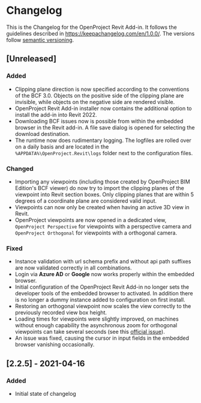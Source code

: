 # Changelog

This is the Changelog for the OpenProject Revit Add-in. It follows the guidelines described
in https://keepachangelog.com/en/1.0.0/. The versions follow [semantic versioning](https://semver.org/).

## [Unreleased]

### Added

- Clipping plane direction is now specified according to the conventions of the BCF 3.0. Objects on the positive side of
  the clipping plane are invisible, while objects on the negative side are rendered visible.
- OpenProject Revit Add-in installer now contains the additional option to install the add-in into Revit 2022.
- Downloading BCF issues now is possible from within the embedded browser in the Revit add-in. A file save dialog is
  opened for selecting the download destination.
- The runtime now does rudimentary logging. The logfiles are rolled over on a daily basis and are located in
  the `%APPDATA%\OpenProject.Revit\logs` folder next to the configuration files.

### Changed

- Importing any viewpoints (including those created by OpenProject BIM Edition's BCF viewer) do now try to import the
  clipping planes of the viewpoint into Revit section boxes. Only clipping planes that are within 5 degrees of a
  coordinate plane are considered valid input.
- Viewpoints can now only be created when having an active 3D view in Revit.
- OpenProject viewpoints are now opened in a dedicated view, `OpenProject Perspective` for viewpoints with a perspective
  camera and `OpenProject Orthogonal` for viewpoints with a orthogonal camera.

### Fixed

- Instance validation with url schema prefix and without api path suffixes are now validated correctly in all
  combinations.
- Login via **Azure AD** or **Google** now works properly within the embedded browser.
- Initial configuration of the OpenProject Revit Add-in no longer sets the developer tools of the embedded browser to
  activated. In addition there is no longer a dummy instance added to configuration on first install.
- Restoring an orthogonal viewpoint now scales the view correctly to the previously recorded view box height.
- Loading times for viewpoints were slightly improved, on machines without enough capability the asynchronous zoom for
  orthogonal viewpoints can take several seconds (see this
  [official issue](https://thebuildingcoder.typepad.com/blog/2020/10/save-and-restore-3d-view-camera-settings.html)).
- An issue was fixed, causing the cursor in input fields in the embedded browser vanishing occasionally. 

## [2.2.5] - 2021-04-16

### Added

- Initial state of changelog